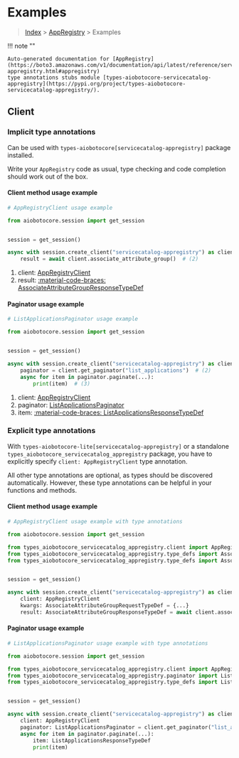# Examples

> [Index](../README.md) > [AppRegistry](./README.md) > Examples

!!! note ""

    Auto-generated documentation for [AppRegistry](https://boto3.amazonaws.com/v1/documentation/api/latest/reference/services/servicecatalog-appregistry.html#appregistry)
    type annotations stubs module [types-aiobotocore-servicecatalog-appregistry](https://pypi.org/project/types-aiobotocore-servicecatalog-appregistry/).

## Client

### Implicit type annotations

Can be used with `types-aiobotocore[servicecatalog-appregistry]` package installed.

Write your `AppRegistry` code as usual,
type checking and code completion should work out of the box.



#### Client method usage example

```python
# AppRegistryClient usage example

from aiobotocore.session import get_session


session = get_session()

async with session.create_client("servicecatalog-appregistry") as client:  # (1)
    result = await client.associate_attribute_group()  # (2)
```

1. client: [AppRegistryClient](./client.md)
2. result: [:material-code-braces: AssociateAttributeGroupResponseTypeDef](./type_defs.md#associateattributegroupresponsetypedef)



#### Paginator usage example

```python
# ListApplicationsPaginator usage example

from aiobotocore.session import get_session


session = get_session()

async with session.create_client("servicecatalog-appregistry") as client:  # (1)
    paginator = client.get_paginator("list_applications")  # (2)
    async for item in paginator.paginate(...):
        print(item)  # (3)
```

1. client: [AppRegistryClient](./client.md)
2. paginator: [ListApplicationsPaginator](./paginators.md#listapplicationspaginator)
3. item: [:material-code-braces: ListApplicationsResponseTypeDef](./type_defs.md#listapplicationsresponsetypedef)




### Explicit type annotations

With `types-aiobotocore-lite[servicecatalog-appregistry]`
or a standalone `types_aiobotocore_servicecatalog_appregistry` package, you have to explicitly specify
`client: AppRegistryClient` type annotation.

All other type annotations are optional, as types should be discovered automatically.
However, these type annotations can be helpful in your functions and methods.


#### Client method usage example

```python
# AppRegistryClient usage example with type annotations

from aiobotocore.session import get_session

from types_aiobotocore_servicecatalog_appregistry.client import AppRegistryClient
from types_aiobotocore_servicecatalog_appregistry.type_defs import AssociateAttributeGroupResponseTypeDef
from types_aiobotocore_servicecatalog_appregistry.type_defs import AssociateAttributeGroupRequestTypeDef


session = get_session()

async with session.create_client("servicecatalog-appregistry") as client:
    client: AppRegistryClient
    kwargs: AssociateAttributeGroupRequestTypeDef = {...}
    result: AssociateAttributeGroupResponseTypeDef = await client.associate_attribute_group(**kwargs)
```



#### Paginator usage example

```python
# ListApplicationsPaginator usage example with type annotations

from aiobotocore.session import get_session

from types_aiobotocore_servicecatalog_appregistry.client import AppRegistryClient
from types_aiobotocore_servicecatalog_appregistry.paginator import ListApplicationsPaginator
from types_aiobotocore_servicecatalog_appregistry.type_defs import ListApplicationsResponseTypeDef


session = get_session()

async with session.create_client("servicecatalog-appregistry") as client:
    client: AppRegistryClient
    paginator: ListApplicationsPaginator = client.get_paginator("list_applications")
    async for item in paginator.paginate(...):
        item: ListApplicationsResponseTypeDef
        print(item)
```


